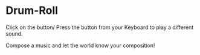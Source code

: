 # Drum-Roll

Click on the button/ Press the button from your Keyboard to play a different sound.

Compose a music and let the world know your composition!
